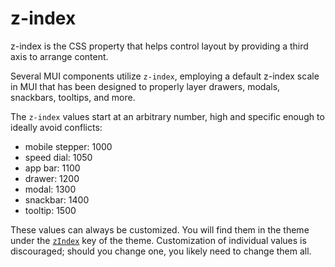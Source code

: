 # z-index

<p class="description">z-index is the CSS property that helps control layout by providing a third axis to arrange content.</p>

Several MUI components utilize `z-index`, employing a default z-index scale in MUI
that has been designed to properly layer drawers, modals, snackbars, tooltips, and more.

The `z-index` values start at an arbitrary number, high and specific enough to ideally avoid conflicts:

- mobile stepper: 1000
- speed dial: 1050
- app bar: 1100
- drawer: 1200
- modal: 1300
- snackbar: 1400
- tooltip: 1500

These values can always be customized.
You will find them in the theme under the [`zIndex`](/customization/default-theme/?expand-path=$.zIndex) key of the theme.
Customization of individual values is discouraged; should you change one, you likely need to change them all.
